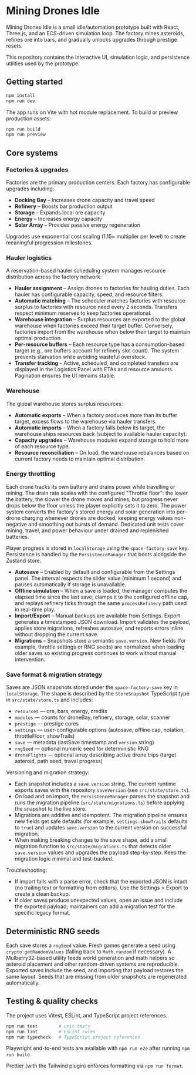 # Mining Drones Idle

Mining Drones Idle is a small idle/automation prototype built with React, Three.js, and an ECS-driven simulation loop. The factory mines asteroids, refines ore into bars, and gradually unlocks upgrades through prestige resets.

This repository contains the interactive UI, simulation logic, and persistence utilities used by the prototype.

## Getting started

```bash
npm install
npm run dev
```

The app runs on Vite with hot module replacement. To build or preview production assets:

```bash
npm run build
npm run preview
```

## Core systems

### Factories & upgrades

Factories are the primary production centers. Each factory has configurable upgrades including:

- **Docking Bay** – Increases drone capacity and travel speed
- **Refinery** – Boosts bar production output
- **Storage** – Expands local ore capacity
- **Energy** – Increases energy capacity
- **Solar Array** – Provides passive energy regeneration

Upgrades use exponential cost scaling (1.15× multiplier per level) to create meaningful progression milestones.

### Hauler logistics

A reservation-based hauler scheduling system manages resource distribution across the factory network:

- **Hauler assignment** – Assign drones to factories for hauling duties. Each hauler has configurable capacity, speed, and resource filters.
- **Automatic matching** – The scheduler matches factories with resource surplus to factories with resource need every 2 seconds. Transfers respect minimum reserves to keep factories operational.
- **Warehouse integration** – Surplus resources are exported to the global warehouse when factories exceed their target buffer. Conversely, factories import from the warehouse when below their target to maintain optimal production.
- **Per-resource buffers** – Each resource type has a consumption-based target (e.g., ore buffers account for refinery slot count). The system prevents starvation while avoiding wasteful overstock.
- **Transfer tracking** – Active, scheduled, and completed transfers are displayed in the Logistics Panel with ETAs and resource amounts. Pagination ensures the UI remains stable.

### Warehouse

The global warehouse stores surplus resources:

- **Automatic exports** – When a factory produces more than its buffer target, excess flows to the warehouse via hauler transfers.
- **Automatic imports** – When a factory falls below its target, the warehouse ships resources back (subject to available hauler capacity).
- **Capacity upgrades** – Warehouse modules expand storage to hold more of each resource type.
- **Resource reconciliation** – On load, the warehouse rebalances based on current factory needs to maintain optimal distribution.

### Energy throttling

Each drone tracks its own battery and drains power while travelling or mining. The drain rate scales with the configured "Throttle floor": the lower the battery, the slower the drone moves and mines, but progress never drops below the floor unless the player explicitly sets it to zero. The power system converts the factory's stored energy and solar generation into per-drone charging whenever drones are docked, keeping energy values non-negative and smoothing out bursts of demand. Dedicated unit tests cover mining, travel, and power behaviour under drained and replenished batteries.

Player progress is stored in `localStorage` using the `space-factory-save` key. Persistence is handled by the `PersistenceManager` that boots alongside the Zustand store.

- **Autosave** – Enabled by default and configurable from the Settings panel. The interval respects the slider value (minimum 1 second) and pauses automatically if storage is unavailable.
- **Offline simulation** – When a save is loaded, the manager computes the elapsed time since the last save, clamps it to the configured offline cap, and replays refinery ticks through the same `processRefinery` path used in real-time play.
- **Import/Export** – Manual backups are available from Settings. Export generates a timestamped JSON download. Import validates the payload, applies store migrations, refreshes autosave, and reports errors inline without dropping the current save.
- **Migrations** – Snapshots store a semantic `save.version`. New fields (for example, throttle settings or RNG seeds) are normalized when loading older saves so existing progress continues to work without manual intervention.

### Save format & migration strategy

Saves are JSON snapshots stored under the `space-factory-save` key in `localStorage`. The shape is described by the `StoreSnapshot` TypeScript type in `src/state/store.ts` and includes:

- `resources` — ore, bars, energy, credits
- `modules` — counts for droneBay, refinery, storage, solar, scanner
- `prestige` — prestige cores
- `settings` — user-configurable options (autosave, offline cap, notation, throttleFloor, showTrails)
- `save` — metadata (lastSave timestamp and `version` string)
- `rngSeed` — optional numeric seed for deterministic RNG
- `droneFlights` — optional array describing active drone trips (target asteroid, path seed, travel progress)

Versioning and migration strategy:

- Each snapshot includes a `save.version` string. The current runtime exports saves with the repository `saveVersion` (see `src/state/store.ts`).
- On load and on import, the `PersistenceManager` parses the snapshot and runs the migration pipeline (`src/state/migrations.ts`) before applying the snapshot to the live store.
- Migrations are additive and idempotent. The migration pipeline ensures new fields get safe defaults (for example, `settings.showTrails` defaults to `true`) and updates `save.version` to the current version on successful migration.
- When making breaking changes to the save shape, add a small migration function to `src/state/migrations.ts` that detects older `save.version` values and upgrades the payload step-by-step. Keep the migration logic minimal and test-backed.

Troubleshooting:

- If import fails with a parse error, check that the exported JSON is intact (no trailing text or formatting from editors). Use the Settings > Export to create a clean backup.
- If older saves produce unexpected values, open an issue and include the exported payload; maintainers can add a migration test for the specific legacy format.

## Deterministic RNG seeds

Each save stores a `rngSeed` value. Fresh games generate a seed using `crypto.getRandomValues` (falling back to `Math.random` if necessary). A Mulberry32-based utility feeds world generation and math helpers so asteroid placement and other random-driven systems are reproducible. Exported saves include the seed, and importing that payload restores the same layout. Seeds that are missing from older snapshots are regenerated automatically.

## Testing & quality checks

The project uses Vitest, ESLint, and TypeScript project references.

```bash
npm run test        # unit tests
npm run lint        # ESLint rules
npm run typecheck   # TypeScript project references
```

Playwright end-to-end tests are available with `npm run e2e` after running `npm run build`.

Prettier (with the Tailwind plugin) enforces formatting via `npm run format`.
